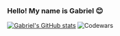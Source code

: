 ### Hello! My name is Gabriel 😊

[![Gabriel's GitHub stats](https://github-readme-stats.vercel.app/api?username=GabrielPRomero&count_private=true)](https://github.com/anuraghazra/github-readme-stats)
![Codewars](https://github.r2v.ch/codewars?user=GabrielPRomero&stroke=%23BB432C)


